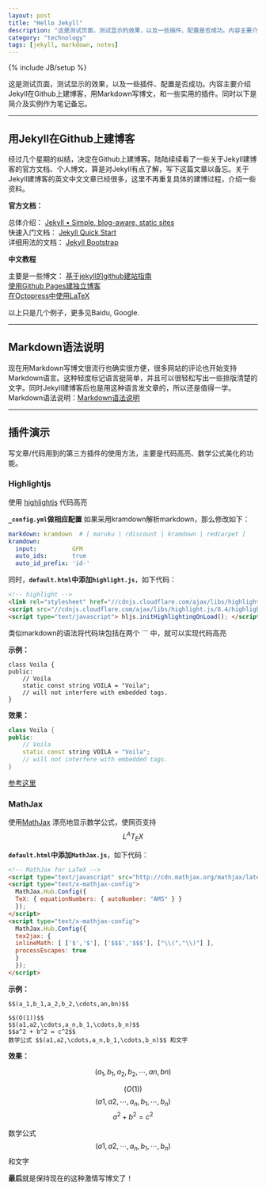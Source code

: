 ```yaml
---
layout: post
title: "Hello Jekyll"
description: "这是测试页面，测试显示的效果，以及一些插件、配置是否成功。内容主要介绍Jekyll在Github上建博客，用Emacs编辑Markdown写博文，和一些实用的插件。同时以下是简介及实例作为笔记备忘。"
category: "technology"
tags: [jekyll, markdown, notes]
---
```

{% include JB/setup %}

这是测试页面，测试显示的效果，以及一些插件、配置是否成功。内容主要介绍Jekyll在Github上建博客，用Markdown写博文，和一些实用的插件。同时以下是简介及实例作为笔记备忘。

---

## 用Jekyll在Github上建博客

经过几个星期的纠结，决定在Github上建博客。陆陆续续看了一些关于Jekyll建博客的官方文档、个人博文，算是对Jekyll有点了解，写下这篇文章以备忘。关于Jekyll建博客的英文中文文章已经很多，这里不再重复具体的建博过程，介绍一些资料。

**官方文档：**

总体介绍： [Jekyll • Simple, blog-aware, static sites](http://jekyllrb.com/)  
快速入门文档： [Jekyll Quick Start](http://jekyllbootstrap.com/usage/jekyll-quick-start.html)  
详细用法的文档： [Jekyll Bootstrap](http://jekyllbootstrap.com)  

**中文教程**

主要是一些博文：
[基于jekyll的github建站指南](http://jiyeqian.github.io/2012/07/host-your-pages-at-github-using-jekyll/#outline_0 )  
[使用Github Pages建独立博客](http://beiyuu.com/github-pages/ )  
[在Octopress中使用LaTeX](http://yanping.me/cn/blog/2012/03/10/octopress-with-latex/ )  

以上只是几个例子，更多见Baidu, Google.  

---

## Markdown语法说明

现在用Markdown写博文很流行也确实很方便，很多网站的评论也开始支持Markdown语言。这种轻度标记语言挺简单，并且可以很轻松写出一些排版清楚的文字。同时Jekyll建博客后也是用这种语言发文章的，所以还是值得一学。  
Markdown语法说明：[Markdown语法说明](http://wowubuntu.com/markdown/ )   

---

## 插件演示

写文章/代码用到的第三方插件的使用方法，主要是代码高亮、数学公式美化的功能。

### Highlightjs

使用 [highlightjs](https://highlightjs.org/ ) 代码高亮

**`_config.yml`做相应配置** 如果采用kramdown解析markdown，那么修改如下：

```yml
markdown: kramdown  # [ maruku | rdiscount | kramdown | redcarpet ]
kramdown:
  input:          GFM
  auto_ids:       true
  auto_id_prefix: 'id-'
```

同时，**`default.html`中添加`highlight.js`**，如下代码：

```html
<!-- highlight -->
<link rel="stylesheet" href="//cdnjs.cloudflare.com/ajax/libs/highlight.js/8.4/styles/monokai_sublime.min.css">
<script src="//cdnjs.cloudflare.com/ajax/libs/highlight.js/8.4/highlight.min.js"></script>
<script type="text/javascript"> hljs.initHighlightingOnLoad(); </script>
```

类似markdown的语法将代码块包括在两个 \`\`\` 中，就可以实现代码高亮

**示例：**

```nohighlight
class Voila {
public:
    // Voila
    static const string VOILA = "Voila";
    // will not interfere with embedded tags.
}
```

**效果：**

``` cpp
class Voila {
public:
	// Voila
	static const string VOILA = "Voila";
	// will not interfere with embedded tags.
}
```

[参考这里](http://noyobo.com/2014/10/19/jekyll-kramdown-highlight.html ) 

### MathJax

使用[MathJax](https://www.mathjax.org/ ) 漂亮地显示数学公式，使网页支持$$L^AT_EX$$

**`default.html`中添加`MathJax.js`**，如下代码：

```html
<!-- MathJax for LaTeX -->
<script type="text/javascript" src="http://cdn.mathjax.org/mathjax/latest/MathJax.js?config=TeX-AMS-MML_HTMLorMML"></script>
<script type="text/x-mathjax-config">
  MathJax.Hub.Config({
  TeX: { equationNumbers: { autoNumber: "AMS" } }
  });
</script>
<script type="text/x-mathjax-config">
  MathJax.Hub.Config({
  tex2jax: {
  inlineMath: [ ['$','$'], ['$$$','$$$'], ["\\(","\\)"] ],
  processEscapes: true
  }
  });
</script>
```

**示例：**

```nohighlight
$$(a_1,b_1,a_2,b_2,\cdots,an,bn)$$

$$(O(1))$$
$$(a1,a2,\cdots,a_n,b_1,\cdots,b_n)$$
$$a^2 + b^2 = c^2$$
数学公式 $$(a1,a2,\cdots,a_n,b_1,\cdots,b_n)$$ 和文字
```

**效果：**

$$(a_1,b_1,a_2,b_2,\cdots,an,bn)$$

$$(O(1))$$
$$(a1,a2,\cdots,a_n,b_1,\cdots,b_n)$$
$$a^2 + b^2 = c^2$$

数学公式 $$(a1,a2,\cdots,a_n,b_1,\cdots,b_n)$$ 和文字

 <!-- \(a_1,b_1,a_2,b_2,\cdots,an,bn\) -->
 <!-- \(O(1)\) -->
 <!-- \(a1,a2,\cdots,a_n,b_1,\cdots,b_n\) -->
 <!-- \[a^2 + b^2 = c^2\] -->

<!-- 数学公式 \(a1,a2,\cdots,a_n,b_1,\cdots,b_n\) 和文字 -->

**最后**就是保持现在的这种激情写博文了！
